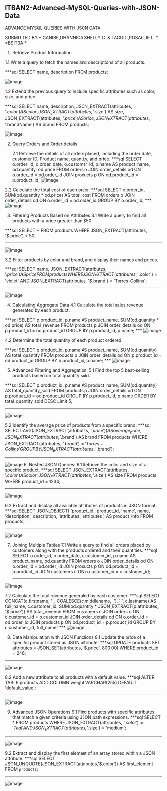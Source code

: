 ## ITBAN2-Advanced-MySQL-Queries-with-JSON-Data
ADVANCE MYSQL QUERIES WITH JSON DATA

SUBMITTED BY:* GANIBE,DHANNICA SHELLY C. & TAGUD ,ROSALLIE L. *
*BSIT3A *
        

1.	Retrieve Product Information

1.1	Write a query to fetch the names and descriptions of all products. 

***sql
SELECT name, description
FROM products;

![image](https://github.com/Rosa246/ITBAN2-Advanced-MySQL-Queries-with-JSON-Data/assets/148986144/cf86147a-8f04-4b7c-b2a8-3c0439a41373)

1.2	Extend the previous query to include specific attributes such as color, size, and price.

***sql
SELECT name, description,
       JSON_EXTRACT(attributes, '$.color') AS color,
       JSON_EXTRACT(attributes, '$.size') AS size,
       JSON_EXTRACT(attributes, '$.price') AS price,
JSON_EXTRACT(attributes, '$.brandName') AS brand
FROM products;

![image](https://github.com/Rosa246/ITBAN2-Advanced-MySQL-Queries-with-JSON-Data/assets/148986144/302b1089-f869-457f-a992-9ad1a1f4a626)

2. Query Orders and Order details

	2.1 Retrieve the details of all orders placed, including the order date, customer ID, 
Product name, quantity, and price.
***sql
SELECT
    o.order_id,
    o.order_date,
    o.customer_id,
    p.name AS product_name,
    od.quantity,
    od.price
FROM
    orders o JOIN
    order_details od ON o.order_id = od.order_id
JOIN products p ON od.product_id = p.product_id;
![image](https://github.com/Rosa246/ITBAN2-Advanced-MySQL-Queries-with-JSON-Data/assets/148986144/439c8d6f-87b8-4e6b-a1a0-a636406e6b60)

2.2 Calculate the total cost of each order.
***sql
SELECT
    o.order_id,
    SUM(od.quantity * od.price) AS total_cost
FROM
    orders o
JOIN
    order_details od ON o.order_id = od.order_id
GROUP BY
    o.order_id;
    ***
![image](https://github.com/Rosa246/ITBAN2-Advanced-MySQL-Queries-with-JSON-Data/assets/148986144/37a098a7-9416-4063-8a0c-3bf00dc0b51f)

3. Filtering Products Based on Attributes
	3.1 Write a query to find all products with a price greater than $50. 

***sql
SELECT *
FROM products
WHERE JSON_EXTRACT(attributes, '$.price') > 50;
***

![image](https://github.com/Rosa246/ITBAN2-Advanced-MySQL-Queries-with-JSON-Data/assets/148986144/7b3fe78e-9ec9-487d-bdc0-0dd43c4021ba)

3.2 Filter products by color and brand, and display their names and prices. 

***sql
SELECT name, JSON_EXTRACT(attributes, '$.price') AS price
FROM products
WHERE JSON_EXTRACT(attributes, '$.color') = 'violet' 
AND JSON_EXTRACT(attributes, '$.brand') = 'Torres-Collins';
***

![image](https://github.com/Rosa246/ITBAN2-Advanced-MySQL-Queries-with-JSON-Data/assets/148986144/d0bae8d4-8d66-4079-8403-2f0a9d5397c3)

4. Calculating Aggregate Data
	4.1 Calculate the total sales revenue generated by each product.

***sql
SELECT 
    p.product_id,
    p.name AS product_name,
    SUM(od.quantity * od.price) AS total_revenue
FROM 
    products p
JOIN 
    order_details od ON p.product_id = od.product_id
GROUP BY 
    p.product_id, p.name;
    ***
![image](https://github.com/Rosa246/ITBAN2-Advanced-MySQL-Queries-with-JSON-Data/assets/148986144/f102524e-65ab-4b11-8889-1e1eb64d11cf)

4.2 Determine the total quantity of each product ordered.

***sql
SELECT 
    p.product_id,
    p.name AS product_name,
    SUM(od.quantity) AS total_quantity
FROM 
    products p
JOIN 
    order_details od ON p.product_id = od.product_id
GROUP BY 
    p.product_id, p.name;
    ***
![image](https://github.com/Rosa246/ITBAN2-Advanced-MySQL-Queries-with-JSON-Data/assets/148986144/c29df690-2e86-47bb-8827-ba8c0092ecc5)

5. Advanced Filtering and Aggregation:
	5.1 Find the top 5 best-selling products based on total quantity sold.
   
***sql
   SELECT
    p.product_id,
    p.name AS product_name,
    SUM(od.quantity) AS total_quantity_sold
FROM
    products p
JOIN
    order_details od ON p.product_id = od.product_id
GROUP BY
    p.product_id, p.name
ORDER BY
    total_quantity_sold DESC Limit 5;
   ***
![image](https://github.com/Rosa246/ITBAN2-Advanced-MySQL-Queries-with-JSON-Data/assets/148986144/d030a07f-96c7-45e2-b574-137606be01c2)

5.2  Identify the average price of products from a specific brand.
***sql
SELECT
    AVG(JSON_EXTRACT(attributes, '$.price')) AS average_price,
    JSON_EXTRACT(attributes, '$.brand') AS brand
FROM
    products
WHERE
    JSON_EXTRACT(attributes, '$.brand') = 'Torres-Collins'
GROUP BY
    JSON_EXTRACT(attributes, '$.brand');
 ***
![image](https://github.com/Rosa246/ITBAN2-Advanced-MySQL-Queries-with-JSON-Data/assets/148986144/fe9a80a5-bc2d-46b3-8ea9-0c531d365b0d)
6. Nested JSON Queries:
	6.1 Retrieve the color and size of a specific product.
***sql
SELECT
    JSON_EXTRACT(attributes, '$.color') AS color,
    JSON_EXTRACT(attributes, '$.size') AS size
FROM
    products
WHERE
    product_id = 1234;
   *** 
![image](https://github.com/Rosa246/ITBAN2-Advanced-MySQL-Queries-with-JSON-Data/assets/148986144/b844fda8-f031-4510-aa1e-d7f2c77ba5f7)


6.2 Extract and display all available attributes of products in JSON format.
***sql
SELECT JSON_OBJECT(
    'product_id', product_id,
    'name', name,
    'description', description,
    'attributes', attributes
) AS product_info
FROM products;
***
![image](https://github.com/Rosa246/ITBAN2-Advanced-MySQL-Queries-with-JSON-Data/assets/148986144/61509430-4c54-47c6-97b8-823604136934)


7. Joining Multiple Tables
	7.1 Write a query to find all orders placed by customers along with the products ordered and 	their quantities.
***sql
SELECT 
    o.order_id,
    o.order_date,
    c.customer_id,
    p.name AS product_name,
    od.quantity
FROM 
    orders o
JOIN 
    order_details od ON o.order_id = od.order_id
JOIN 
    products p ON od.product_id = p.product_id
JOIN 
    customers c ON o.customer_id = c.customer_id;
   ***
![image](https://github.com/Rosa246/ITBAN2-Advanced-MySQL-Queries-with-JSON-Data/assets/148986144/5c470624-a3f7-4c8c-a657-57862a50dbe5)

7.2 Calculate the total revenue generated by each customer.
***sql
SELECT
    CONCAT(c.firstname, ' ', COALESCE(c.middlename, ''), ' ', c.lastname) AS full_name,
    c.customer_id,
    SUM(od.quantity * JSON_EXTRACT(p.attributes, '$.price')) AS total_revenue
FROM
    customers c
JOIN
    orders o ON c.customer_id = o.customer_id
JOIN
    order_details od ON o.order_id = od.order_id
JOIN
    products p ON od.product_id = p.product_id
GROUP BY
    c.customer_id, full_name;
    ***
![image](https://github.com/Rosa246/ITBAN2-Advanced-MySQL-Queries-with-JSON-Data/assets/148986144/b8c9a757-81a2-4b19-b7f8-b52f4a3e461f)

8. Data Manipulation with JSON Functions
	8.1 Update the price of a specific product stored as JSON attribute.
***sql
UPDATE products
SET attributes = JSON_SET(attributes, '$.price', 800.00)
WHERE product_id = 246;
***
![image](https://github.com/Rosa246/ITBAN2-Advanced-MySQL-Queries-with-JSON-Data/assets/148986144/c667c41a-d2b1-4e46-bc9c-a5bc531f8d32)

8.2   Add a new attribute to all products with a default value.
***sql
ALTER TABLE products ADD COLUMN weight VARCHAR(255) DEFAULT 'default_value';
***
![image](https://github.com/Rosa246/ITBAN2-Advanced-MySQL-Queries-with-JSON-Data/assets/148986144/f4600572-e082-4adf-acd5-0b1f53416b32)

9. Advanced JSON Operations
	9.1 Find products with specific attributes that match a given criteria using JSON path expressions.
***sql
   SELECT *
FROM products
WHERE JSON_EXTRACT(attributes, '$.color') = 'Teal'
  AND JSON_EXTRACT(attributes, '$.size') = 'medium';
***
![image](https://github.com/Rosa246/ITBAN2-Advanced-MySQL-Queries-with-JSON-Data/assets/148986144/64a7345a-8df3-4fff-81cf-a451254117b8)

9.2 Extract and display the first element of an array stored within a JSON attribute.
***sql
SELECT JSON_UNQUOTE(JSON_EXTRACT(attributes,'$.color')) 
AS first_element FROM `products`;
***
![image](https://github.com/Rosa246/ITBAN2-Advanced-MySQL-Queries-with-JSON-Data/assets/148986144/b054c126-c094-4013-9be1-db503f9be5e1)



